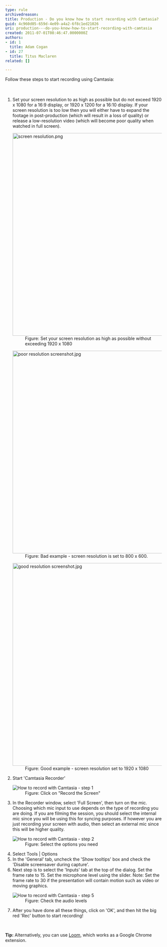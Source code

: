 ```yaml
---
type: rule
archivedreason: 
title: Production - Do you know how to start recording with Camtasia?
guid: 4c960d05-659d-4e09-a4a2-6f8c1ed21026
uri: production---do-you-know-how-to-start-recording-with-camtasia
created: 2011-07-01T08:46:47.0000000Z
authors:
- id: 1
  title: Adam Cogan
- id: 27
  title: Titus Maclaren
related: []

---
```



Follow these steps to start recording using Camtasia&#58;
​<br>
<br><excerpt class='endintro'></excerpt><br>
<ol><li>Set your screen resolution to as high as possible but do not exceed 1920 x 1080 for a 16&#58;9 display,&#160;or 1920 x 1200 for a 16&#58;10 display. If your screen resolution is too low then you will either have to expand the footage in post-production (which will result in a loss of quality) or release a low-resolution video (which will become poor quality when watched in full screen).</li><dl class="image"><dt> <img alt="screen resolution.png" src="/PublishingImages/screen%20resolution.png" style="width&#58;650px;" /> <br></dt><dd>Figure&#58; Set your screen resolution as high as possible without exceeding 1920 x 1080</dd></dl><dl class="badImage"><dt> <img alt="poor resolution screenshot.jpg" src="/PublishingImages/poor%20resolution%20screenshot.jpg" style="width&#58;650px;" /> </dt><dd>Figure&#58; Bad example - screen resolution is set to 800 x 600.</dd></dl><dl class="goodImage"><dt> <img alt="good resolution screenshot.jpg" src="/PublishingImages/good%20resolution%20screenshot.jpg" style="width&#58;650px;" /> </dt><dd>Figure&#58; Good example - screen resolution set to 1920 x 1080</dd></dl><li>Start 'Camtasia Recorder' <dl class="image"><dt> <img alt="How to record with Camtasia - step 1" src="/PublishingImages/record-camtasia-1.jpg" /> </dt><dd>Figure&#58; Click on &quot;Record the Screen&quot;</dd></dl></li><li>In the Recorder window, select 'Full Screen', then turn on the mic. Choosing which mic input to use depends on the type of recording you are doing. If you are filming the session, you should select the internal mic since you will be using this for syncing purposes. If however you are just recording your screen with audio, then select an external mic since this will be higher quality. <dl class="image"><dt> <img alt="How to record with Camtasia - step 2" src="/PublishingImages/record-camtasia-2.jpg" /> </dt><dd>Figure&#58; Select the options you need</dd></dl></li><li>Select Tools | Options</li><li>In the 'General' tab, uncheck the 'Show tooltips' box and check the 'Disable screensaver during capture'.</li><li>Next step is to select the 'Inputs' tab at the top of the dialog. Set the frame rate to 15. Set the microphone level using the slider. Note&#58; Set the frame rate to 30 if the presentation will contain motion such as video or moving graphics.</li><dl class="image"><dt> <img alt="How to record with Camtasia - step 5" src="/PublishingImages/record-camtasia-3.jpg" /> </dt><dd>Figure&#58; Check the audio levels</dd></dl><li>After you have done all these things, click on 'OK', and then hit the big red 'Rec' button to start recording!</li></ol> ​​ 
<p class="greyBox">
   <b>Tip&#58;</b> Alternatively, you can use <a href="https&#58;//www.useloom.com/">Loom</a>, which works as a Google Chrome extension.​<br></p>


